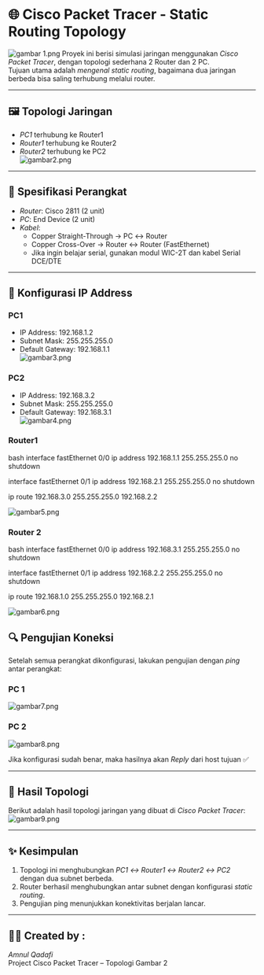 # 🌐 Cisco Packet Tracer - Static Routing Topology
![gambar 1.png](images/gambar%201.png)
Proyek ini berisi simulasi jaringan menggunakan *Cisco Packet Tracer*, dengan topologi sederhana 2 Router dan 2 PC.  
Tujuan utama adalah *mengenal static routing*, bagaimana dua jaringan berbeda bisa saling terhubung melalui router.

---

## 🖼 Topologi Jaringan

- *PC1* terhubung ke Router1  
- *Router1* terhubung ke Router2  
- *Router2* terhubung ke PC2  
![gambar2.png](images/gambar2.png)
---

## 📑 Spesifikasi Perangkat

- *Router*: Cisco 2811 (2 unit)  
- *PC*: End Device (2 unit)  
- *Kabel*:  
  - Copper Straight-Through → PC ↔ Router  
  - Copper Cross-Over → Router ↔ Router (FastEthernet)  
  - Jika ingin belajar serial, gunakan modul WIC-2T dan kabel Serial DCE/DTE  

---

## 🔧 Konfigurasi IP Address

### PC1
- IP Address: 192.168.1.2  
- Subnet Mask: 255.255.255.0  
- Default Gateway: 192.168.1.1  
![gambar3.png](images/gambar3.png)
### PC2
- IP Address: 192.168.3.2  
- Subnet Mask: 255.255.255.0  
- Default Gateway: 192.168.3.1  
![gambar4.png](images/gambar4.png)
### Router1
bash
interface fastEthernet 0/0
 ip address 192.168.1.1 255.255.255.0
 no shutdown

interface fastEthernet 0/1
 ip address 192.168.2.1 255.255.255.0
 no shutdown

ip route 192.168.3.0 255.255.255.0 192.168.2.2


![gambar5.png](images/gambar5.png)
### Router 2
bash
interface fastEthernet 0/0
 ip address 192.168.3.1 255.255.255.0
 no shutdown

interface fastEthernet 0/1
 ip address 192.168.2.2 255.255.255.0
 no shutdown

ip route 192.168.1.0 255.255.255.0 192.168.2.1

![gambar6.png](images/gambar6.png)

## 🔍 Pengujian Koneksi

Setelah semua perangkat dikonfigurasi, lakukan pengujian dengan *ping* antar perangkat:
### PC 1
![gambar7.png](images/gambar7.png)

### PC 2
![gambar8.png](images/gambar8.png)


Jika konfigurasi sudah benar, maka hasilnya akan *Reply* dari host tujuan ✅

---

## 📡 Hasil Topologi

Berikut adalah hasil topologi jaringan yang dibuat di *Cisco Packet Tracer*:
![gambar9.png](images/gambar9.png)


---

## ✨ Kesimpulan

1. Topologi ini menghubungkan *PC1 ↔ Router1 ↔ Router2 ↔ PC2* dengan dua subnet berbeda.  
2. Router berhasil menghubungkan antar subnet dengan konfigurasi *static routing*.  
3. Pengujian ping menunjukkan konektivitas berjalan lancar.  

---

## 👨‍💻 Created by :

*Amnul Qadafi*  
Project Cisco Packet Tracer – Topologi Gambar 2
